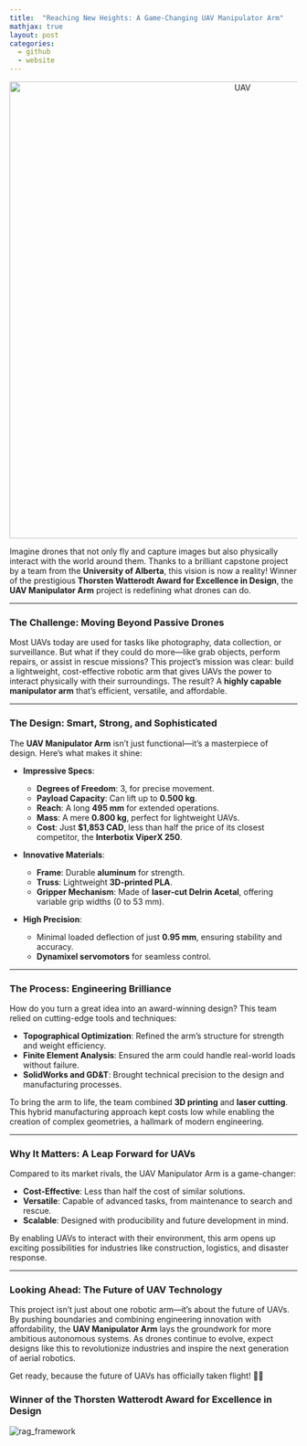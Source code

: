 ```yaml
---
title:  "Reaching New Heights: A Game-Changing UAV Manipulator Arm"
mathjax: true
layout: post
categories: 
  = github
  - website
---
```


<div style="text-align: center;">
  <img src="http://kodendaal.github.io/assets/uav.png" alt="UAV" style="width: 800px; height: auto;">
</div>

Imagine drones that not only fly and capture images but also physically interact with the world around them. Thanks to a brilliant capstone project by a team from the **University of Alberta**, this vision is now a reality! Winner of the prestigious **Thorsten Watterodt Award for Excellence in Design**, the **UAV Manipulator Arm** project is redefining what drones can do.

---

### The Challenge: Moving Beyond Passive Drones

Most UAVs today are used for tasks like photography, data collection, or surveillance. But what if they could do more—like grab objects, perform repairs, or assist in rescue missions? This project’s mission was clear: build a lightweight, cost-effective robotic arm that gives UAVs the power to interact physically with their surroundings. The result? A **highly capable manipulator arm** that’s efficient, versatile, and affordable.

---

### The Design: Smart, Strong, and Sophisticated

The **UAV Manipulator Arm** isn’t just functional—it’s a masterpiece of design. Here’s what makes it shine:

- **Impressive Specs**:
  - **Degrees of Freedom**: 3, for precise movement.
  - **Payload Capacity**: Can lift up to **0.500 kg**.
  - **Reach**: A long **495 mm** for extended operations.
  - **Mass**: A mere **0.800 kg**, perfect for lightweight UAVs.
  - **Cost**: Just **$1,853 CAD**, less than half the price of its closest competitor, the **Interbotix ViperX 250**.

- **Innovative Materials**:
  - **Frame**: Durable **aluminum** for strength.
  - **Truss**: Lightweight **3D-printed PLA**.
  - **Gripper Mechanism**: Made of **laser-cut Delrin Acetal**, offering variable grip widths (0 to 53 mm).

- **High Precision**:
  - Minimal loaded deflection of just **0.95 mm**, ensuring stability and accuracy.
  - **Dynamixel servomotors** for seamless control.

---

### The Process: Engineering Brilliance

How do you turn a great idea into an award-winning design? This team relied on cutting-edge tools and techniques:
- **Topographical Optimization**: Refined the arm’s structure for strength and weight efficiency.
- **Finite Element Analysis**: Ensured the arm could handle real-world loads without failure.
- **SolidWorks and GD&T**: Brought technical precision to the design and manufacturing processes.

To bring the arm to life, the team combined **3D printing** and **laser cutting**. This hybrid manufacturing approach kept costs low while enabling the creation of complex geometries, a hallmark of modern engineering.

---

### Why It Matters: A Leap Forward for UAVs

Compared to its market rivals, the UAV Manipulator Arm is a game-changer:
- **Cost-Effective**: Less than half the cost of similar solutions.
- **Versatile**: Capable of advanced tasks, from maintenance to search and rescue.
- **Scalable**: Designed with producibility and future development in mind.

By enabling UAVs to interact with their environment, this arm opens up exciting possibilities for industries like construction, logistics, and disaster response.

---

### Looking Ahead: The Future of UAV Technology

This project isn’t just about one robotic arm—it’s about the future of UAVs. By pushing boundaries and combining engineering innovation with affordability, the **UAV Manipulator Arm** lays the groundwork for more ambitious autonomous systems. As drones continue to evolve, expect designs like this to revolutionize industries and inspire the next generation of aerial robotics.

Get ready, because the future of UAVs has officially taken flight! 🚁✨

### **Winner of the Thorsten Watterodt Award for Excellence in Design**

![rag_framework](http://kodendaal.github.io/assets/manipulator_arm.png)
